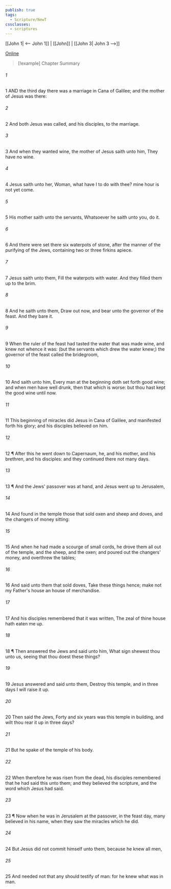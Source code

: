 ```yaml
---
publish: true
tags:
  - Scripture/NewT
cssclasses:
  - scriptures
---
```

[[John 1| <-- John 1]] | [[John]] | [[John 3| John 3 -->]]

[Online](https://churchofjesuschrist.org/study/scriptures/nt/john/2?lang=eng)

>[!example] Chapter Summary
>
###### 1
1 AND the third day there was a marriage in Cana of Galilee; and the mother of Jesus was there:
###### 2
2 And both Jesus was called, and his disciples, to the marriage.
###### 3
3 And when they wanted wine, the mother of Jesus saith unto him, They have no wine.
###### 4
4 Jesus saith unto her, Woman, what have I to do with thee? mine hour is not yet come.
###### 5
5 His mother saith unto the servants, Whatsoever he saith unto you, do it.
###### 6
6 And there were set there six waterpots of stone, after the manner of the purifying of the Jews, containing two or three firkins apiece.
###### 7
7 Jesus saith unto them, Fill the waterpots with water. And they filled them up to the brim.
###### 8
8 And he saith unto them, Draw out now, and bear unto the governor of the feast. And they bare it.
###### 9
9 When the ruler of the feast had tasted the water that was made wine, and knew not whence it was: (but the servants which drew the water knew;) the governor of the feast called the bridegroom,
###### 10
10 And saith unto him, Every man at the beginning doth set forth good wine; and when men have well drunk, then that which is worse: but thou hast kept the good wine until now.
###### 11
11 This beginning of miracles did Jesus in Cana of Galilee, and manifested forth his glory; and his disciples believed on him.
###### 12
12 ¶ After this he went down to Capernaum, he, and his mother, and his brethren, and his disciples: and they continued there not many days.
###### 13
13 ¶ And the Jews' passover was at hand, and Jesus went up to Jerusalem,
###### 14
14 And found in the temple those that sold oxen and sheep and doves, and the changers of money sitting:
###### 15
15 And when he had made a scourge of small cords, he drove them all out of the temple, and the sheep, and the oxen; and poured out the changers' money, and overthrew the tables;
###### 16
16 And said unto them that sold doves, Take these things hence; make not my Father's house an house of merchandise.
###### 17
17 And his disciples remembered that it was written, The zeal of thine house hath eaten me up.
###### 18
18 ¶ Then answered the Jews and said unto him, What sign shewest thou unto us, seeing that thou doest these things?
###### 19
19 Jesus answered and said unto them, Destroy this temple, and in three days I will raise it up.
###### 20
20 Then said the Jews, Forty and six years was this temple in building, and wilt thou rear it up in three days?
###### 21
21 But he spake of the temple of his body.
###### 22
22 When therefore he was risen from the dead, his disciples remembered that he had said this unto them; and they believed the scripture, and the word which Jesus had said.
###### 23
23 ¶ Now when he was in Jerusalem at the passover, in the feast day, many believed in his name, when they saw the miracles which he did.
###### 24
24 But Jesus did not commit himself unto them, because he knew all men,
###### 25
25 And needed not that any should testify of man: for he knew what was in man.



